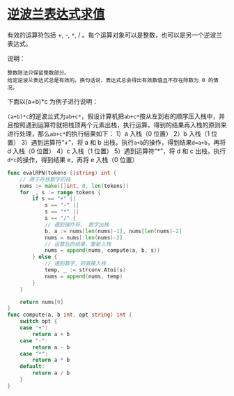 # [逆波兰表达式求值](https://leetcode-cn.com/problems/evaluate-reverse-polish-notation/)

有效的运算符包括 +, -, `*`, / 。每个运算对象可以是整数，也可以是另一个逆波兰表达式。

说明：

    整数除法只保留整数部分。
    给定逆波兰表达式总是有效的。换句话说，表达式总会得出有效数值且不存在除数为 0 的情况。

下面以(a+b)\*c 为例子进行说明：

`(a+b)*c`的逆波兰式为`ab+c*`，假设计算机把`ab+c*`按从左到右的顺序压入栈中，并且按照遇到运算符就把栈顶两个元素出栈，执行运算，得到的结果再入栈的原则来进行处理，那么`ab+c*`的执行结果如下：
1）a 入栈（0 位置）
2）b 入栈（1 位置）
3）遇到运算符“+”，将 a 和 b 出栈，执行`a+b`的操作，得到结果`d=a+b`，再将 d 入栈（0 位置）
4）c 入栈（1 位置）
5）遇到运算符“*”，将 d 和 c 出栈，执行`d*c`的操作，得到结果 e，再将 e 入栈（0 位置）

```go
func evalRPN(tokens []string) int {
    // 用于存放数字的栈
	nums := make([]int, 0, len(tokens))
	for _, s := range tokens {
		if s == "+" ||
			s == "-" ||
			s == "*" ||
			s == "/" {
			// 遇到操作符， 数字出栈
			b, a := nums[len(nums)-1], nums[len(nums)-2]
			nums = nums[:len(nums)-2]
			// 运算后的结果，重新入栈
			nums = append(nums, compute(a, b, s))
		} else {
			// 遇到数字，则直接入栈
			temp, _ := strconv.Atoi(s)
			nums = append(nums, temp)
		}
	}

	return nums[0]
}
func compute(a, b int, opt string) int {
	switch opt {
	case "+":
		return a + b
	case "-":
		return a - b
	case "*":
		return a * b
	default:
		return a / b
	}
}
```
